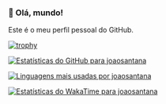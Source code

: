### 👋 Olá, mundo!

Este é o meu perfil pessoal do GitHub.

[![trophy](https://github-profile-trophy.vercel.app/?username=ryo-ma)](https://github.com/ryo-ma/github-profile-trophy)

[![Estatísticas do GitHub para joaosantana](https://github-readme-stats.vercel.app/api?username=joaosantana&count_private=true&show_icons=true&locale=pt-br)](https://github.com/anuraghazra/github-readme-stats)

[![Linguagens mais usadas por joaosantana](https://github-readme-stats.vercel.app/api/top-langs/?username=joaosantana&layout=compact&locale=pt-br)](https://github.com/anuraghazra/github-readme-stats)

[![Estatísticas do WakaTime para joaosantana](https://github-readme-stats.vercel.app/api/wakatime?username=joaosantana&layout=compact)](https://github.com/anuraghazra/github-readme-stats)
